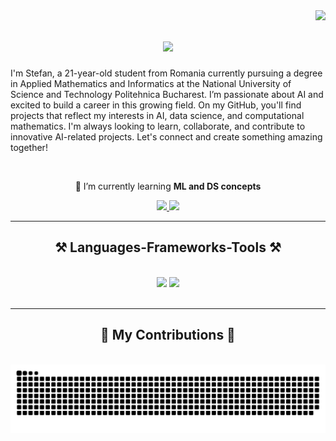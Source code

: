 <img align="right" src="https://visitor-badge.laobi.icu/badge?page_id=stefanluncanu24.stefanluncanu24" />

<h1 align="center">
    <img src="https://readme-typing-svg.herokuapp.com/?font=Righteous&size=35&center=true&vCenter=true&width=500&height=70&duration=4000&lines=Hi+There!+👋;+I'm+Ştefan+Luncanu!;" />
</h1>

I'm Stefan, a 21-year-old student from Romania currently pursuing a degree in Applied Mathematics and Informatics at the National University of Science and Technology Politehnica Bucharest. I’m passionate about AI and excited to build a career in this growing field. On my GitHub, you'll find projects that reflect my interests in AI, data science, and computational mathematics. I'm always looking to learn, collaborate, and contribute to innovative AI-related projects. Let's connect and create something amazing together!

<br/>

<div align="center">
 
 🌱 I’m currently learning **ML and DS concepts**
 
 </div>
 
<div align="center"> 
  <a href="mailto:stefanluncanu24@gmail.com">
    <img src="https://img.shields.io/badge/Gmail-333333?style=for-the-badge&logo=gmail&logoColor=red" />
  </a>
  <a href="https://www.linkedin.com/in/stefan-luncanu/?originalSubdomain=ro" target="_blank">
    <img src="https://img.shields.io/badge/LinkedIn-0077B5?style=for-the-badge&logo=linkedin&logoColor=white" target="_blank" />
  </a>
</div>

 <hr/>
 
<h2 align="center">⚒️ Languages-Frameworks-Tools ⚒️</h2>
<br/>
<div align="center">
    <img src="https://skillicons.dev/icons?i=vscode,github" />
    <img src="https://skillicons.dev/icons?i=python,c,cpp,anaconda,linux,matlab,sklearn,tensorflow" /><br>
</div>

<br/>
<hr/>

<div align="center">
  <h2>🐍 My Contributions 🐍</h2>
  <br>
  <img alt="snake eating my contributions" src="https://raw.githubusercontent.com/stefanluncanu24/stefanluncanu24/output/github-contribution-grid-snake.svg" />
  
  <br/><br/><br/>
</div>


<br/>
